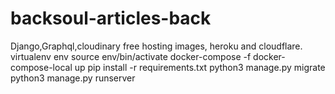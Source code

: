 # backsoul-articles-back
Django,Graphql,cloudinary free hosting images, heroku and cloudflare.
virtualenv env
source env/bin/activate
docker-compose -f docker-compose-local up
pip install -r requirements.txt
python3 manage.py migrate
python3 manage.py runserver
